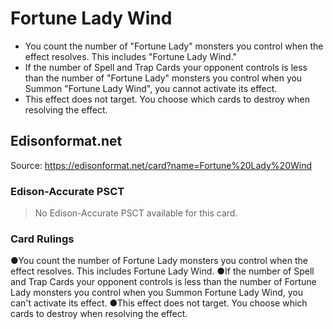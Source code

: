# Fortune Lady Wind

*   You count the number of "Fortune Lady" monsters you control when the effect resolves. This includes "Fortune Lady Wind."
*   If the number of Spell and Trap Cards your opponent controls is less than the number of "Fortune Lady" monsters you control when you Summon "Fortune Lady Wind", you cannot activate its effect.
*   This effect does not target. You choose which cards to destroy when resolving the effect.

## Edisonformat.net

Source: https://edisonformat.net/card?name=Fortune%20Lady%20Wind

### Edison-Accurate PSCT

> No Edison-Accurate PSCT available for this card.

### Card Rulings

●You count the number of Fortune Lady monsters you control when the effect resolves. This includes Fortune Lady Wind.
●If the number of Spell and Trap Cards your opponent controls is less than the number of Fortune Lady monsters you control when you Summon Fortune Lady Wind, you can't activate its effect.
●This effect does not target. You choose which cards to destroy when resolving the effect.
            
